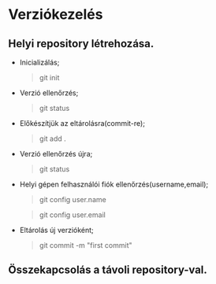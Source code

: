 # Verziókezelés
## Helyi repository létrehozása.

- Inicializálás;
    > git init
- Verzió ellenőrzés;
    > git status
- Előkészítjük az eltárolásra(commit-re);
    > git add .
- Verzió ellenőrzés újra;
    > git status
- Helyi gépen felhasználói fiók ellenőrzés(username,email);
    > git config user.name

    > git config user.email
- Eltárolás új verzióként;
    > git commit -m "first commit"

## Összekapcsolás a távoli repository-val.